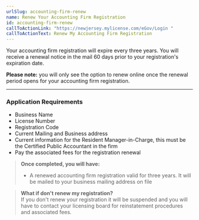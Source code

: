 ```yaml
---
urlSlug: accounting-firm-renew
name: Renew Your Accounting Firm Registration
id: accounting-firm-renew
callToActionLink: "https://newjersey.mylicense.com/eGov/Login "
callToActionText: Renew My Accounting Firm Registration
---
```

Your accounting firm registration will expire every three years. You will receive a renewal notice in the mail 60 days prior to your registration's expiration date.

**Please note:** you will only see the option to renew online once the renewal period opens for your accounting firm registration. 

---
### Application Requirements
- Business Name
- License Number 
- Registration Code
- Current Mailing and Business address
- Current information for the Resident Manager-in-Charge, this must be the Certified Public Accountant in the firm
- Pay the associated fees for the registration renewal

> **Once completed, you will have:**  
>- A renewed accounting firm registration valid for three years. It will be mailed to your business mailing address on file

>**What if don't renew my registration?**  
>If you don't renew your registration it will be suspended and you will have to contact your licensing board for reinstatement procedures and associated fees.